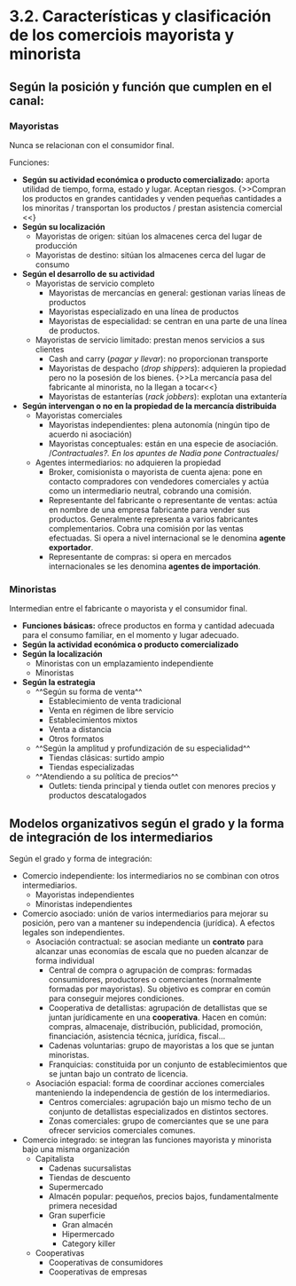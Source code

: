 # 3.2. Características y clasificación de los comerciois mayorista y minorista

## Según la posición y función que cumplen en el canal:

### Mayoristas

Nunca se relacionan con el consumidor final.

Funciones:

- **Según su actividad económica o producto comercializado:** aporta utilidad de tiempo, forma, estado y lugar. Aceptan riesgos. {>>Compran los productos en grandes cantidades y venden pequeñas cantidades a los minoritas / transportan los productos / prestan asistencia comercial <<}
- **Según su localización**
    - Mayoristas de origen: sitúan los almacenes cerca del lugar de producción
    - Mayoristas de destino: sitúan los almacenes cerca del lugar de consumo
- **Según el desarrollo de su actividad**
    - Mayoristas de servicio completo
        - Mayoristas de mercancías en general: gestionan varias líneas de productos
        - Mayoristas especializado en una línea de productos
        - Mayoristas de especialidad: se centran en una parte de una línea de productos.
    - Mayoristas de servicio limitado: prestan menos servicios a sus clientes
        - Cash and carry (*pagar y llevar*): no proporcionan transporte
        - Mayoristas de despacho (*drop shippers*): adquieren la propiedad pero no la posesión de los bienes. {>>La mercancía pasa del fabricante al minorista, no la llegan a tocar<<}
        - Mayoristas de estanterías (*rack jobbers*): explotan una extantería
- **Según intervengan o no en la propiedad de la mercancía distribuida**
    - Mayoristas comerciales
        - Mayoristas independientes: plena autonomía (ningún tipo de acuerdo ni asociación)
        - Mayoristas conceptuales: están en una especie de asociación. /*Contractuales?. En los apuntes de Nadia pone Contractuales*/
    - Agentes intermediarios: no adquieren la propiedad
        - Broker, comisionista o mayorista de cuenta ajena: pone en contacto compradores con vendedores comerciales y actúa como un intermediario neutral, cobrando una comisión.
        - Representante del fabricante o representante de ventas: actúa en nombre de una empresa fabricante para vender sus productos. Generalmente representa a varios fabricantes complementarios. Cobra una comisión por las ventas efectuadas. Si opera a nivel internacional se le denomina **agente exportador**.
        - Representante de compras: si opera en mercados internacionales se les denomina **agentes de importación**.

### Minoristas

Intermedian entre el fabricante o mayorista y el consumidor final.

- **Funciones básicas:** ofrece productos en forma y cantidad adecuada para el consumo familiar, en el momento y lugar adecuado.
- **Según la actividad económica o producto comercializado**
- **Según la localización**
    - Minoristas con un emplazamiento independiente
    - Minoristas
- **Según la estrategia**
    - ^^Según su forma de venta^^
        - Establecimiento de venta tradicional
        - Venta en régimen de libre servicio
        - Establecimientos mixtos
        - Venta a distancia
        - Otros formatos
    - ^^Según la amplitud y profundización de su especialidad^^
        - Tiendas clásicas: surtido ampio
        - Tiendas especializadas
    - ^^Atendiendo a su política de precios^^
        - Outlets: tienda principal y tienda outlet con menores precios y productos descatalogados

## Modelos organizativos según el grado y la forma de integración de los intermediarios

Según el grado y forma de integración:

- Comercio independiente: los intermediarios no se combinan con otros intermediarios.
    - Mayoristas independientes
    - Minoristas independientes
- Comercio asociado: unión de varios intermediarios para mejorar su posición, pero van a mantener su independencia (jurídica). A efectos legales son independientes.
    - Asociación contractual: se asocian mediante un **contrato** para alcanzar unas economías de escala que no pueden alcanzar de forma individual
        - Central de compra o agrupación de compras: formadas consumidores, productores o comerciantes (normalmente formadas por mayoristas). Su objetivo es comprar en común para conseguir mejores condiciones.
        - Cooperativa de detallistas: agrupación de detallistas que se juntan jurídicamente en una **cooperativa**. Hacen en común: compras, almacenaje, distribución, publicidad, promoción, financiación, asistencia técnica, jurídica, fiscal...
        - Cadenas voluntarias: grupo de mayoristas a los que se juntan minoristas.
        - Franquicias: constituida por un conjunto de establecimientos que se juntan bajo un contrato de licencia.
    - Asociación espacial: forma de coordinar acciones comerciales manteniendo la independencia de gestión de los intermediarios.
        - Centros comerciales: agrupación bajo un mismo techo de un conjunto de detallistas especializados en distintos sectores.
        - Zonas comerciales: grupo de comerciantes que se une para ofrecer servicios comerciales comunes.
- Comercio integrado: se integran las funciones mayorista y minorista bajo una misma organización
    - Capitalista
        - Cadenas sucursalistas
        - Tiendas de descuento
        - Supermercado
        - Almacén popular: pequeños, precios bajos, fundamentalmente primera necesidad
        - Gran superficie
            - Gran almacén
            - Hipermercado
            - Category killer
    - Cooperativas
        - Cooperativas de consumidores
        - Cooperativas de empresas
